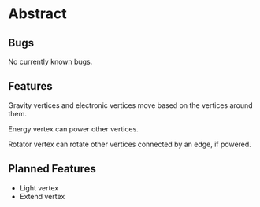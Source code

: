 Abstract
========

Bugs
--------

No currently known bugs.

Features
---------

Gravity vertices and electronic vertices move based on the vertices around them.

Energy vertex can power other vertices.

Rotator vertex can rotate other vertices connected by an edge, if powered.

Planned Features
---------

* Light vertex
* Extend vertex
